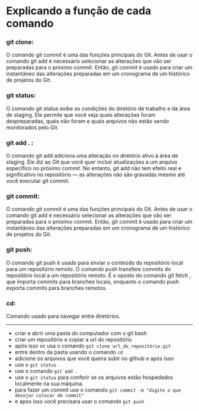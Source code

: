 # Explicando a função de cada comando

### git clone: 
O comando git commit é uma das funções principais do Git. Antes de usar o comando git add é necessário selecionar as alterações que vão ser preparadas para o próximo commit. Então, git commit é usado para criar um instantâneo das alterações preparadas em um cronograma de um histórico de projetos do Git.

### git status: 
O comando git status exibe as condições do diretório de trabalho e da área de staging. Ele permite que você veja quais alterações foram despreparadas, quais não foram e quais arquivos não estão sendo monitorados pelo Git.

### git add . :
O comando git add adiciona uma alteração no diretório ativo à área de staging. Ele diz ao Git que você quer incluir atualizações a um arquivo específico no próximo commit. No entanto, git add não tem efeito real e significativo no repositório — as alterações não são gravadas mesmo até você executar git commit.

### git commit:
O comando git commit é uma das funções principais do Git. Antes de usar o comando git add é necessário selecionar as alterações que vão ser preparadas para o próximo commit. Então, git commit é usado para criar um instantâneo das alterações preparadas em um cronograma de um histórico de projetos do Git.

### git push:
O comando git push é usado para enviar o conteúdo do repositório local para um repositório remoto. O comando push transfere commits do repositório local a um repositório remoto. É o oposto do comando git fetch , que importa commits para branches locais, enquanto o comando push exporta commits para branches remotos.

### cd:
Comando usado para navegar entre diretórios.

<hr>

<ul>
  <li>criar e abrir uma pasta do computador com o git bash</li>
  <li>criar um repositório e copiar a url do repositório</li>
  <li>após isso vc usa o comando <code>git clone url_do_repositório.git</code></li>
  <li>entre dentro da pasta usando o comando <code>cd <nome da pasta></code></li>
  <li>adicione os arquivos que você queira subir no github e após isso</li>
  <li>use o <code>git status</code></li>
  <li>use o comando <code>git add .</code></li>
  <li>use o <code>git status</code> para conferir se os arquivos estão hospedados localmente na sua máquina.</li>
  <li>para fazer um commit use o comando <code>git commit -m "digite o que desejar colocar de commit"</code></li>
  <li>e apos isso você precisara usar o comando <code>git push</code></li>
</ul>
